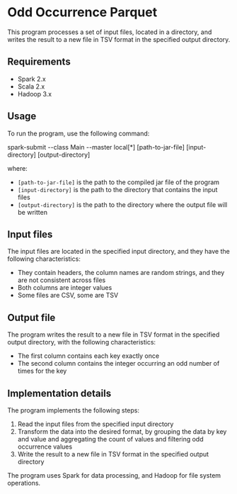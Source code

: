 # Odd Occurrence Parquet

This program processes a set of input files, located in a directory, and writes the result to a new file in TSV format in the specified output directory.

## Requirements

- Spark 2.x
- Scala 2.x
- Hadoop 3.x

## Usage

To run the program, use the following command:

spark-submit --class Main --master local[*] [path-to-jar-file] [input-directory] [output-directory]

where:
- `[path-to-jar-file]` is the path to the compiled jar file of the program
- `[input-directory]` is the path to the directory that contains the input files
- `[output-directory]` is the path to the directory where the output file will be written

## Input files

The input files are located in the specified input directory, and they have the following characteristics:

- They contain headers, the column names are random strings, and they are not consistent across files
- Both columns are integer values
- Some files are CSV, some are TSV

## Output file

The program writes the result to a new file in TSV format in the specified output directory, with the following characteristics:

- The first column contains each key exactly once
- The second column contains the integer occurring an odd number of times for the key

## Implementation details

The program implements the following steps:

1. Read the input files from the specified input directory
2. Transform the data into the desired format, by grouping the data by key and value and aggregating the count of values
and filtering odd occurrence values
3. Write the result to a new file in TSV format in the specified output directory

The program uses Spark for data processing, and Hadoop for file system operations.